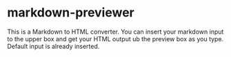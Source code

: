 # markdown-previewer
This is a Markdown to HTML converter.
You can insert your markdown input to the upper box and get your HTML output ub the preview box as you type.
Default input is already inserted.
